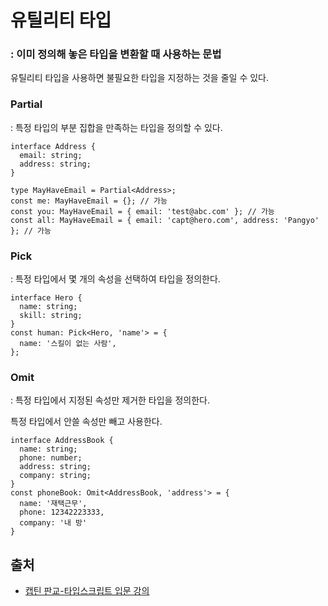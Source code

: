 # 유틸리티 타입
### : 이미 정의해 놓은 타입을 변환할 때 사용하는 문법

유틸리티 타입을 사용하면 불필요한 타입을 지정하는 것을 줄일 수 있다.

### Partial
: 특정 타입의 부분 집합을 만족하는 타입을 정의할 수 있다.
```
interface Address {
  email: string;
  address: string;
}

type MayHaveEmail = Partial<Address>;
const me: MayHaveEmail = {}; // 가능
const you: MayHaveEmail = { email: 'test@abc.com' }; // 가능
const all: MayHaveEmail = { email: 'capt@hero.com', address: 'Pangyo' }; // 가능
```


### Pick
: 특정 타입에서 몇 개의 속성을 선택하여 타입을 정의한다.

```
interface Hero {
  name: string;
  skill: string;
}
const human: Pick<Hero, 'name'> = {
  name: '스킬이 없는 사람',
};
```

### Omit
: 특정 타입에서 지정된 속성만 제거한 타입을 정의한다.

특정 타입에서 안쓸 속성만 빼고 사용한다. 

```
interface AddressBook {
  name: string;
  phone: number;
  address: string;
  company: string;
}
const phoneBook: Omit<AddressBook, 'address'> = {
  name: '재택근무',
  phone: 12342223333,
  company: '내 방'
}
```

## 출처

- [캡틴 판교-타입스크립트 입문 강의](https://www.inflearn.com/course/%ED%83%80%EC%9E%85%EC%8A%A4%ED%81%AC%EB%A6%BD%ED%8A%B8-%EC%9E%85%EB%AC%B8/dashboard)
